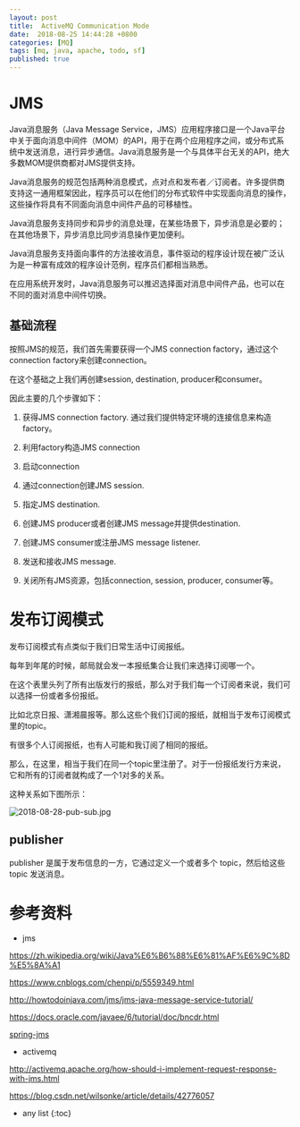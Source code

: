 ```yaml
---
layout: post
title:  ActiveMQ Communication Mode
date:  2018-08-25 14:44:28 +0800
categories: [MQ]
tags: [mq, java, apache, todo, sf]
published: true
---
```



# JMS

Java消息服务（Java Message Service，JMS）应用程序接口是一个Java平台中关于面向消息中间件（MOM）的API，用于在两个应用程序之间，或分布式系统中发送消息，进行异步通信。Java消息服务是一个与具体平台无关的API，绝大多数MOM提供商都对JMS提供支持。

Java消息服务的规范包括两种消息模式，点对点和发布者／订阅者。许多提供商支持这一通用框架因此，程序员可以在他们的分布式软件中实现面向消息的操作，这些操作将具有不同面向消息中间件产品的可移植性。

Java消息服务支持同步和异步的消息处理，在某些场景下，异步消息是必要的；在其他场景下，异步消息比同步消息操作更加便利。

Java消息服务支持面向事件的方法接收消息，事件驱动的程序设计现在被广泛认为是一种富有成效的程序设计范例，程序员们都相当熟悉。

在应用系统开发时，Java消息服务可以推迟选择面对消息中间件产品，也可以在不同的面对消息中间件切换。

## 基础流程

按照JMS的规范，我们首先需要获得一个JMS connection factory，通过这个connection factory来创建connection。

在这个基础之上我们再创建session, destination, producer和consumer。

因此主要的几个步骤如下：

1. 获得JMS connection factory. 通过我们提供特定环境的连接信息来构造factory。

2. 利用factory构造JMS connection

3. 启动connection

4. 通过connection创建JMS session.

5. 指定JMS destination.

6. 创建JMS producer或者创建JMS message并提供destination.

7. 创建JMS consumer或注册JMS message listener.

8. 发送和接收JMS message.

9. 关闭所有JMS资源，包括connection, session, producer, consumer等。


# 发布订阅模式

发布订阅模式有点类似于我们日常生活中订阅报纸。

每年到年尾的时候，邮局就会发一本报纸集合让我们来选择订阅哪一个。

在这个表里头列了所有出版发行的报纸，那么对于我们每一个订阅者来说，我们可以选择一份或者多份报纸。

比如北京日报、潇湘晨报等。那么这些个我们订阅的报纸，就相当于发布订阅模式里的topic。

有很多个人订阅报纸，也有人可能和我订阅了相同的报纸。

那么，在这里，相当于我们在同一个topic里注册了。对于一份报纸发行方来说，它和所有的订阅者就构成了一个1对多的关系。

这种关系如下图所示：

![2018-08-28-pub-sub.jpg](https://raw.githubusercontent.com/houbb/resource/master/img/jms/2018-08-28-pub-sub.jpg)

## publisher

publisher 是属于发布信息的一方，它通过定义一个或者多个 topic，然后给这些 topic 发送消息。




# 参考资料

- jms

https://zh.wikipedia.org/wiki/Java%E6%B6%88%E6%81%AF%E6%9C%8D%E5%8A%A1

https://www.cnblogs.com/chenpi/p/5559349.html

http://howtodoinjava.com/jms/jms-java-message-service-tutorial/

https://docs.oracle.com/javaee/6/tutorial/doc/bncdr.html

[spring-jms](https://spring.io/guides/gs/messaging-jms/)

- activemq

http://activemq.apache.org/how-should-i-implement-request-response-with-jms.html

https://blog.csdn.net/wilsonke/article/details/42776057



* any list
{:toc}